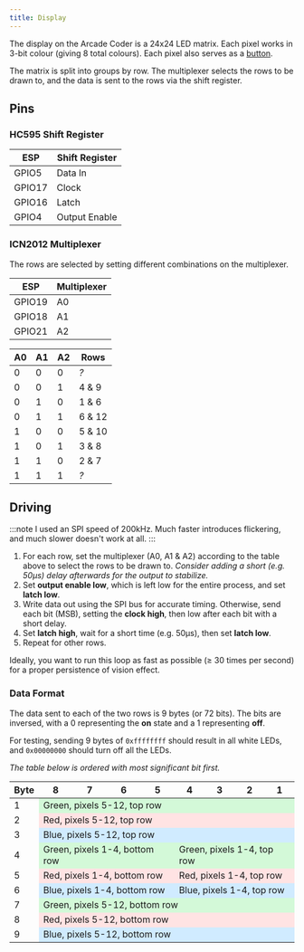 ```yaml
---
title: Display
---
```


The display on the Arcade Coder is a 24x24 LED matrix. Each pixel works in 3-bit colour (giving 8 total colours). Each pixel also serves as a [button](./buttons.md).

The matrix is split into groups by row. The multiplexer selects the rows to be drawn to, and the data is sent to the rows via the shift register.

## Pins

### HC595 Shift Register

| ESP    | Shift Register |
| ------ | -------------- |
| GPIO5  | Data In        |
| GPIO17 | Clock          |
| GPIO16 | Latch          |
| GPIO4  | Output Enable  |

### ICN2012 Multiplexer

The rows are selected by setting different combinations on the multiplexer.

| ESP    | Multiplexer |
| ------ | ----------- |
| GPIO19 | A0          |
| GPIO18 | A1          |
| GPIO21 | A2          |

| A0  | A1  | A2  | Rows   |
| --- | --- | --- | ------ |
| 0   | 0   | 0   | _?_    |
| 0   | 0   | 1   | 4 & 9  |
| 0   | 1   | 0   | 1 & 6  |
| 0   | 1   | 1   | 6 & 12 |
| 1   | 0   | 0   | 5 & 10 |
| 1   | 0   | 1   | 3 & 8  |
| 1   | 1   | 0   | 2 & 7  |
| 1   | 1   | 1   | _?_    |

## Driving

:::note
I used an SPI speed of 200kHz. Much faster introduces flickering, and much slower doesn't work at all.
:::

1. For each row, set the multiplexer (A0, A1 & A2) according to the table above to select the rows to be drawn to. _Consider adding a short (e.g. 50µs) delay afterwards for the output to stabilize._
1. Set **output enable low**, which is left low for the entire process, and set **latch low**.
1. Write data out using the SPI bus for accurate timing. Otherwise, send each bit (MSB), setting the **clock high**, then low after each bit with a short delay.
1. Set **latch high**, wait for a short time (e.g. 50µs), then set **latch low**.
1. Repeat for other rows.

Ideally, you want to run this loop as fast as possible (≥ 30 times per second) for a proper persistence of vision effect.

### Data Format

The data sent to each of the two rows is 9 bytes (or 72 bits). The bits are inversed, with a 0 representing the **on** state and a 1 representing **off**.

For testing, sending 9 bytes of `0xffffffff` should result in all white LEDs, and `0x00000000` should turn off all the LEDs.

_The table below is ordered with most significant bit first._

<table>
  <thead>
    <tr>
      <th>Byte</th>
      <th>8</th>
      <th>7</th>
      <th>6</th>
      <th>5</th>
      <th>4</th>
      <th>3</th>
      <th>2</th>
      <th>1</th>
    </tr>
  </thead>
  <tbody>
    <tr>
      <td>1</td>
      <td colspan="8"  style="background-color:#d3f9d8;">Green, pixels 5-12, top row</td>
    </tr>
    <tr>
      <td>2</td>
      <td colspan="8" style="background-color:#ffe3e3;">Red, pixels 5-12, top row</td>
    </tr>
    <tr>
      <td>3</td>
      <td colspan="8" style="background-color:#d0ebff;">Blue, pixels 5-12, top row</td>
    </tr>
    <tr>
      <td>4</td>
      <td colspan="4" style="background-color:#d3f9d8;">Green, pixels 1-4, bottom row</td>
      <td colspan="4" style="background-color:#d3f9d8;">Green, pixels 1-4, top row</td>
    </tr>
    <tr>
      <td>5</td>
      <td colspan="4" style="background-color:#ffe3e3;">Red, pixels 1-4, bottom row</td>
      <td colspan="4" style="background-color:#ffe3e3;">Red, pixels 1-4, top row</td>
    </tr>
    <tr>
      <td>6</td>
      <td colspan="4" style="background-color:#d0ebff;">Blue, pixels 1-4, bottom row</td>
      <td colspan="4" style="background-color:#d0ebff;">Blue, pixels 1-4, top row</td>
    </tr>
    <tr>
      <td>7</td>
      <td colspan="8" style="background-color:#d3f9d8;">Green, pixels 5-12, bottom row</td>
    </tr>
    <tr>
      <td>8</td>
      <td colspan="8" style="background-color:#ffe3e3;">Red, pixels 5-12, bottom row</td>
    </tr>
    <tr>
      <td>9</td>
      <td colspan="8" style="background-color:#d0ebff;">Blue, pixels 5-12, bottom row</td>
    </tr>
  </tbody>
</table>
